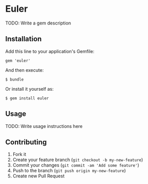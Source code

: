 # Euler

TODO: Write a gem description

## Installation

Add this line to your application's Gemfile:

    gem 'euler'

And then execute:

    $ bundle

Or install it yourself as:

    $ gem install euler

## Usage

TODO: Write usage instructions here

## Contributing

1. Fork it
2. Create your feature branch (`git checkout -b my-new-feature`)
3. Commit your changes (`git commit -am 'Add some feature'`)
4. Push to the branch (`git push origin my-new-feature`)
5. Create new Pull Request
